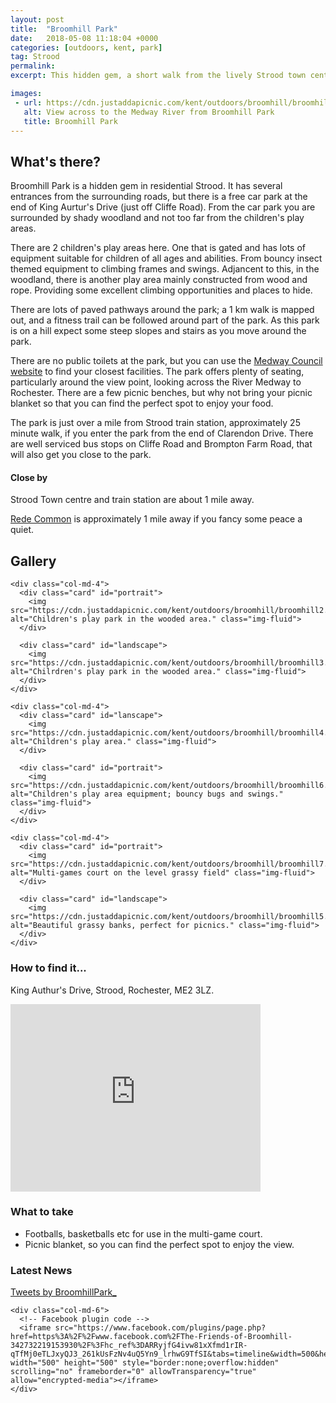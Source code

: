 ```yaml
---
layout: post
title:  "Broomhill Park"
date:   2018-05-08 11:18:04 +0000
categories: [outdoors, kent, park]
tag: Strood
permalink: 
excerpt: This hidden gem, a short walk from the lively Strood town centre, is a shady haven for all.  With lovely open green fields, shady wooded walks and some brilliant children's play areas you are sure to have a wonderful time here. 

images: 
 - url: https://cdn.justaddapicnic.com/kent/outdoors/broomhill/broomhill1.jpg
   alt: View across to the Medway River from Broomhill Park
   title: Broomhill Park
---
```


## What's there?

Broomhill Park is a hidden gem in residential Strood.  It has several entrances from the surrounding roads, but there is a free car park at the end of King Aurtur's Drive (just off Cliffe Road).  From the car park you are surrounded by shady woodland and not too far from the children's play areas.

There are 2 children's play areas here.  One that is gated and has lots of equipment suitable for children of all ages and abilities. From bouncy insect themed equipment to climbing frames and swings.  Adjancent to this, in the woodland, there is another play area mainly constructed from wood and rope.  Providing some excellent climbing opportunities and places to hide.

There are lots of paved pathways around the park; a 1 km walk is mapped out, and a fitness trail can be followed around part of the park.  As this park is on a hill expect some steep slopes and stairs as you move around the park.

There are no public toilets at the park, but you can use the [Medway Council website](http://www.medway.gov.uk/information/findmynearest.aspx?stype=36) to find your closest facilities.  The park offers plenty of seating, particularly around the view point, looking across the River Medway to Rochester.  There are a few picnic benches, but why not bring your picnic blanket so that you can find the perfect spot to enjoy your food.

The park is just over a mile from Strood train station, approximately 25 minute walk, if you enter the park from the end of Clarendon Drive.  There are well serviced bus stops on Cliffe Road and Brompton Farm Road, that will also get you close to the park.

#### Close by

Strood Town centre and train station are about 1 mile away.

[Rede Common](/outdoors/kent/park/2018/06/15/rede-common.html) is approximately 1 mile away if you fancy some peace a quiet.

## Gallery

<div class="container">

  <div class="row">

    <div class="col-md-4">
      <div class="card" id="portrait">
        <img src="https://cdn.justaddapicnic.com/kent/outdoors/broomhill/broomhill2.jpg" alt="Children's play park in the wooded area." class="img-fluid">
      </div>

      <div class="card" id="landscape">
        <img src="https://cdn.justaddapicnic.com/kent/outdoors/broomhill/broomhill3.jpg" alt="Chilrdren's play park in the wooded area." class="img-fluid">
      </div>  
    </div>

    <div class="col-md-4">
      <div class="card" id="lanscape">
        <img src="https://cdn.justaddapicnic.com/kent/outdoors/broomhill/broomhill4.jpg" alt="Children's play area." class="img-fluid">
      </div>

      <div class="card" id="portrait">
        <img src="https://cdn.justaddapicnic.com/kent/outdoors/broomhill/broomhill6.jpg" alt="Children's play area equipment; bouncy bugs and swings." class="img-fluid">
      </div>
    </div>

    <div class="col-md-4">
      <div class="card" id="portrait">
        <img src="https://cdn.justaddapicnic.com/kent/outdoors/broomhill/broomhill7.jpg" alt="Multi-games court on the level grassy field" class="img-fluid">
      </div>

      <div class="card" id="landscape">
        <img src="https://cdn.justaddapicnic.com/kent/outdoors/broomhill/broomhill5.jpg" alt="Beautiful grassy banks, perfect for picnics." class="img-fluid">
      </div>
    </div>

  </div>      
</div>


### How to find it...

King Authur's Drive, Strood, Rochester, ME2 3LZ.

<iframe src="https://www.google.com/maps/embed?pb=!1m18!1m12!1m3!1d2488.9822476277104!2d0.48401635141538774!3d51.40338087951812!2m3!1f0!2f0!3f0!3m2!1i1024!2i768!4f13.1!3m3!1m2!1s0x47d8cc6ea6c99015%3A0x7eac9f83015bba3!2sBroomhill+Park!5e0!3m2!1sen!2suk!4v1525780707089" width="400" height="300" frameborder="0" style="border:0" allowfullscreen></iframe>

### What to take
* Footballs, basketballs etc for use in the multi-game court.
* Picnic blanket, so you can find the perfect spot to enjoy the view. 

### Latest News

<div class="container">
  <div class="row">
    <div class="col-md-6">
      <!-- Twitter plugin code -->
      <a class="twitter-timeline" data-width="500" data-height="500" href="https://twitter.com/BroomhillPark_?ref_src=twsrc%5Etfw">Tweets by BroomhillPark_</a> <script async src="https://platform.twitter.com/widgets.js" charset="utf-8"></script>
    </div>
  
    <div class="col-md-6">
      <!-- Facebook plugin code -->
      <iframe src="https://www.facebook.com/plugins/page.php?href=https%3A%2F%2Fwww.facebook.com%2FThe-Friends-of-Broomhill-342732219153930%2F%3Fhc_ref%3DARRyjfG4ivw81xXfmd1rIR-qTfMj0eTLJxyQJ3_261kUsFzNv4uQ5Yn9_lrhwG9TfSI&tabs=timeline&width=500&height=500&small_header=true&adapt_container_width=true&hide_cover=false&show_facepile=false&appId" width="500" height="500" style="border:none;overflow:hidden" scrolling="no" frameborder="0" allowTransparency="true" allow="encrypted-media"></iframe>
    </div>
  </div>
</div>
